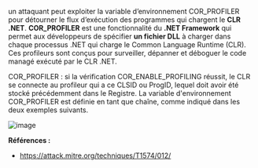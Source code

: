 un attaquant peut exploiter la variable d’environnement COR_PROFILER pour détourner le flux d’exécution des programmes qui chargent le **CLR .NET**. 
**COR_PROFILER** est une fonctionnalité du **.NET Framework** qui permet aux développeurs de spécifier **un fichier DLL** à charger dans chaque processus .NET qui charge le Common Language Runtime (CLR). Ces profileurs sont conçus pour surveiller, dépanner et déboguer le code managé exécuté par le CLR .NET.



COR_PROFILER : si la vérification COR_ENABLE_PROFILING réussit, le CLR se connecte au profileur qui a ce CLSID ou ProgID, 
lequel doit avoir été stocké précédemment dans le Registre. La variable d'environnement COR_PROFILER est définie en tant que chaîne, comme indiqué dans les deux exemples suivants.



![image](https://user-images.githubusercontent.com/75935486/151682546-e798b414-4757-4ab6-9e30-2b863024dddf.png)





**Références :**

- https://attack.mitre.org/techniques/T1574/012/

